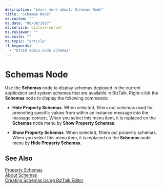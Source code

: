```yaml
---
description: "Learn more about: Schemas Node"
title: "Schemas Node"
ms.custom: ""
ms.date: "06/08/2017"
ms.service: biztalk-server
ms.reviewer: ""
ms.suite: ""
ms.topic: "article"
f1_keywords: 
  - "bts10.admin.node.schemas"
---
```

# Schemas Node
Use the **Schemas** node to display schemas deployed in the current application and system schemas that are available in BizTalk. Right-click the **Schemas** node to display the following commands:  
  
-   **Hide Property Schemas**. When selected, filters out schemas used for promoting specific values from within an instance message into the message context. When you select this menu item, it is replaced on the **Schemas** node menu by **Show Property Schemas**.  
  
-   **Show Property Schemas**. When selected, filters out property schemas. When you select this menu item, it is replaced on the **Schemas** node menu by **Hide Property Schemas**.  
  
## See Also  
 [Property Schemas](../core/property-schemas.md)   
 [About Schemas](../core/about-schemas.md)   
 [Creating Schemas Using BizTalk Editor](../core/creating-schemas-using-biztalk-editor.md)
